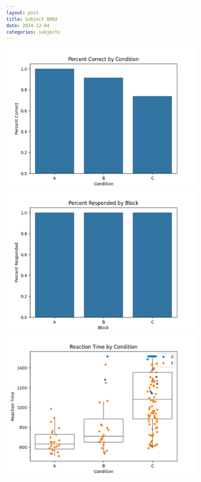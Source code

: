 ```yaml
---
layout: post
title: Subject 8002
date: 2024-12-04
categories: subjects
---
```


![](data/8002/run-19/8002_ATS_percent_correct.png)
![](data/8002/run-19/8002_ATS_percent_responded.png)
![](data/8002/run-19/8002_ATS_rt.png)
